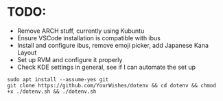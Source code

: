 # TODO:
- Remove ARCH stuff, currently using Kubuntu
- Ensure VSCode installation is compatible with ibus
- Install and configure ibus, remove emoji picker, add Japanese Kana Layout
- Set up RVM and configure it properly
- Check KDE settings in general, see if I can automate the set up

```
sudo apt install --assume-yes git
git clone https://github.com/YourWishes/dotenv && cd dotenv && chmod +x ./dotenv.sh && ./dotenv.sh
```